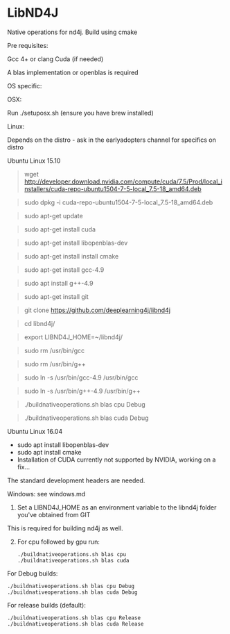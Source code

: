 # LibND4J

Native operations for nd4j. Build using cmake

Pre requisites:

Gcc 4+ or clang
Cuda (if needed)

A blas implementation or openblas is required

OS specific:


OSX:

Run ./setuposx.sh (ensure you have brew installed)


Linux:

Depends on the distro - ask in the earlyadopters channel for specifics
on distro

Ubuntu Linux 15.10
> wget http://developer.download.nvidia.com/compute/cuda/7.5/Prod/local_installers/cuda-repo-ubuntu1504-7-5-local_7.5-18_amd64.deb

> sudo dpkg -i cuda-repo-ubuntu1504-7-5-local_7.5-18_amd64.deb

> sudo apt-get update

> sudo apt-get install cuda

> sudo apt-get install libopenblas-dev

> sudo apt-get install install cmake

> sudo apt-get install gcc-4.9

> sudo apt install g++-4.9

> sudo apt-get install git

> git clone https://github.com/deeplearning4j/libnd4j

> cd libnd4j/

> export LIBND4J_HOME=~/libnd4j/

> sudo rm /usr/bin/gcc

> sudo rm /usr/bin/g++

> sudo ln -s /usr/bin/gcc-4.9 /usr/bin/gcc

> sudo ln -s /usr/bin/g++-4.9 /usr/bin/g++

> ./buildnativeoperations.sh blas cpu Debug

> ./buildnativeoperations.sh blas cuda Debug

Ubuntu Linux 16.04
* sudo apt install libopenblas-dev
* sudo apt install cmake
* Installation of CUDA currently not supported by NVIDIA, working on a fix... 

The standard development headers are needed.

Windows:
see windows.md


1. Set a LIBND4J_HOME as an environment variable to the libnd4j folder you've obtained from GIT

This is required for building nd4j as well.

2. For cpu followed by gpu run:
     
       ./buildnativeoperations.sh blas cpu
       ./buildnativeoperations.sh blas cuda
       
For Debug builds:

    ./buildnativeoperations.sh blas cpu Debug
    ./buildnativeoperations.sh blas cuda Debug


For release builds (default):

    ./buildnativeoperations.sh blas cpu Release
    ./buildnativeoperations.sh blas cuda Release
